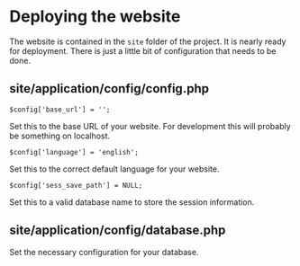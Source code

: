 # Deploying the website

The website is contained in the `site` folder of the project. It is nearly ready for deployment.
There is just a little bit of configuration that needs to be done.

## site/application/config/config.php

    $config['base_url'] = '';

Set this to the base URL of your website. For development this will probably be something on localhost.

    $config['language']	= 'english';

Set this to the correct default language for your website.

    $config['sess_save_path'] = NULL;

Set this to a valid database name to store the session information.

## site/application/config/database.php

Set the necessary configuration for your database.
